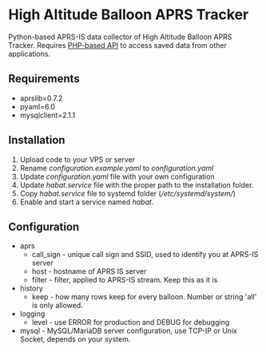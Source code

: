 # High Altitude Balloon APRS Tracker
Python-based APRS-IS data collector of High Altitude Balloon APRS Tracker. Requires [PHP-based API](https://github.com/mkbodanu4/high-altitude-balloon-aprs-api) to access saved data from other applications.

## Requirements

* aprslib=0.7.2
* pyaml=6.0
* mysqlclient=2.1.1

## Installation

1. Upload code to your VPS or server
2. Rename *configuration.example.yaml* to *configuration.yaml*
3. Update *configuration.yaml* file with your own configuration
4. Update *habat.service* file with the proper path to the installation folder.
5. Copy *habat.service* file to systemd folder (*/etc/systemd/system/*)
6. Enable and start a service named *habat*.

## Configuration

* aprs
  * call_sign - unique call sign and SSID, used to identify you at APRS-IS server
  * host - hostname of APRS IS server
  * filter - filter, applied to APRS-IS stream. Keep this as it is
* history
  * keep - how many rows keep for every balloon. Number or string 'all' is only allowed.
* logging
  * level - use ERROR for production and DEBUG for debugging
* mysql - MySQL/MariaDB server configuration, use TCP-IP or Unix Socket, depends on your system.
